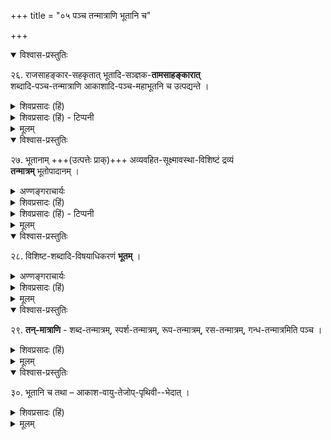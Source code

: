 +++
title = "०५ पञ्च तन्मात्राणि भूतानि च"

+++

<details open><summary>विश्वास-प्रस्तुतिः</summary>

२६. राजसाहङ्कार-सहकृतात् भूतादि-सञ्ज्ञक-**तामसाहङ्कारात्**  
शब्दादि-पञ्च-तन्मात्राणि आकाशादि-पञ्च-महाभूतनि च उत्पद्यन्ते ।
</details>

<details><summary>शिवप्रसादः (हिं)</summary>

अनुवाद - राजसाहङ्कार से सहकृत भूतादि नामक तामसाहङ्कार से शब्दादि ( शब्द, स्पर्श, रूप, रस और गन्ध) पाञ्च तन्मात्राएँ, तथा आकाशादि (आकाश, वायु, तेज, जल और पृथिवी ) पाँच महाभूत उत्पन्न होते हैं । 
</details>

<details><summary>शिवप्रसादः (हिं) - टिप्पनी</summary>

भा० प्र० – अहङ्कार के तीन भेद बतलाए गये हैं, उनमे राजसाहङ्कार से सहकृत तामसाहङ्कार से तन्मात्राओं की उत्पत्ति होती है । पृथिवी, जल, तेज, वायु और आकाश ये पाँच महाभूत हैं । 
</details>


<details><summary>मूलम्</summary>

२६. राजसाहङ्कारसहकृतात् भूतादिसञ्ज्ञकतामसाहङ्कारात् शब्दादिपञ्चतन्मात्राणि आकाशादिपञ्चमहाभूतनि च उत्पद्यन्ते ।
</details>

<details open><summary>विश्वास-प्रस्तुतिः</summary>

२७. भूतानाम् +++(उत्पत्तेः प्राक्)+++ अव्यवहित-सूक्ष्मावस्था-विशिष्टं द्रव्यं  
**तन्मात्रम्** भूतोपादानम् ।
</details>

<details><summary>अण्णङ्गराचार्यः</summary>

**'द्रव्यं तन्मात्र'**मिति । एतेन शब्दादीनां गुणानामेव तन्मात्रत्वमिति मतं निरस्तम् । 'तस्मिंस्तस्मिंस्तु तन्मात्रं तेन तन्मात्रता स्मृता' (वि० पु०) इति सूक्ष्मशब्दादिविशिष्टानां भूतसूक्ष्माणा तत्त्वानामेव तन्मात्रत्वस्योक्तत्वात् ।  
</details>

<details><summary>शिवप्रसादः (हिं)</summary>

भूतों की उत्पत्ति होने के अव्य- वहितपूर्वेक्षण में इन भूतों के रूप में परिणत होने वाले द्रव्यों में एक सूक्ष्मावस्था होती है । उस अवस्था से युक्त वह द्रव्य ही तन्मात्रा कहलाता है । 

यह तन्मात्रा ही भूतों का उपादानकारण है । 
</details>

<details><summary>शिवप्रसादः (हिं) - टिप्पनी</summary>

इनकी उत्पत्ति से अव्यवहितपूर्वक्षण में इन भूतों के रूप में परिणत होने वाले द्रव्यों में एक सूक्ष्म अवस्था होती है; उस अवस्था से विशिष्ट द्रव्य ही तन्मात्रा कहलाता है । अतएव शब्दादि को ही तन्मात्रा मानने वालों का मत उचित नहीं है ।  
किञ्च – सूक्ष्मशब्दादि से विशिष्ट सूक्ष्मभूतों को ही तन्मात्रा कहा जाता है ।  

तन्मात्राओं में गुणों के शान्तत्व, घोरत्व एवं मूढत्व अनुद्भूत रहते हैं,  
किन्तु पञ्चभूतों में उनके गुण शान्त, घोर एवं मूढ हो जाते हैं ।  
सांख्य-दर्शन में बतलाया गया है कि  
जिस प्रकार दुग्ध का दधि के रूप में परिणाम होने के बीच में  
जो कलिलावस्था रूप परिणाम होता है,  
उसी प्रकार तामसाहंकार का भूतों के रूप में होने वाले परिणाम के बीच में होने वाला परिणाम तन्मात्रावस्था है ।  
तन्मात्राओं में निर्विशेष शब्दादि गुण रहते हैं ।  
वे सूक्ष्म गुण देवभोग्य हैं ।
</details>

<details><summary>मूलम्</summary>

२७. भूतानामव्यवहितसूक्ष्मावस्थाविशिष्टं द्रव्यं तन्मात्रम् (तदेव) भूतोपादानम् ।
</details>

<details open><summary>विश्वास-प्रस्तुतिः</summary>

२८. विशिष्ट-शब्दादि-विषयाधिकरणं **भूतम्** ।
</details>

<details><summary>अण्णङ्गराचार्यः</summary>
 
**'विशिष्टे'**ति ।  शान्तत्वघोरत्वमूढत्वरूपविशिष्टशब्दादिविषयाधिकरणं भूतमित्यर्थः । तन्मात्रेषु तु शब्दादिगुणमात्रं वर्तते शान्तत्वादिविशेषरहितम् । तञ्च सूक्ष्मं सुखैकहेतुर्देवोपभोग्यमिति साङ्ख्यदर्शने वर्णितम् । अन्तरालपरिणामवत् -- क्षीरत्वदधित्वमध्यवर्तिकलिलावस्थारूपः परिणाम इव ।
</details>

<details><summary>शिवप्रसादः (हिं)</summary>

तन्मात्रावस्था में शब्दादि गुण, शान्त, घोर और मूढ, इन विशेषताओं से रहित होते हैं । भूतत्वावस्था के प्राप्त होने पर ही शब्दादि गुण उन विशेषताओं को प्राप्त करते हैं । उन विशेषताओं से विशिष्ट शब्दादि विषयों का जो आश्रय होता है, उसे भूत कहते हैं ।  
</details>


<details><summary>मूलम्</summary>

२८. विशिष्टशब्दादिविषयाधिकरणं भूतम् ।
</details>


<details open><summary>विश्वास-प्रस्तुतिः</summary>

२९. **तन्-मात्राणि** - शब्द-तन्मात्रम्, स्पर्श-तन्मात्रम्, रूप-तन्मात्रम्, रस-तन्मात्रम्, गन्ध-तन्मात्रमिति पञ्च ।
</details>

<details><summary>शिवप्रसादः (हिं)</summary>

तन्मात्राएँ पाँच हैं - शब्दतन्मात्रा, स्पर्शतन्मात्रा, रूपतन्मात्रा, रसतन्मात्रा और गन्धतन्मात्रा ।
</details>


<details><summary>मूलम्</summary>

२९. तन्मात्राणि शब्दतन्मात्रम्, स्पर्शतन्मात्रम्, रूपतन्मात्रम्, रसतन्मात्रम्, गन्ध- तन्मात्रमिति पञ्च ।
</details>


<details open><summary>विश्वास-प्रस्तुतिः</summary>

३०. भूतानि च तथा – आकाश-वायु-तेजोप्-पृथिवी--भेदात् ।
</details>

<details><summary>शिवप्रसादः (हिं)</summary>

भूत भी पांच हैं-आकाश, वायु, तेज, जल और पृथिवी ।
</details>


<details><summary>मूलम्</summary>

३०. भूतानि च तथा – आकाशवायुतेजोप्पृथिवीभेदात् ।
</details>

